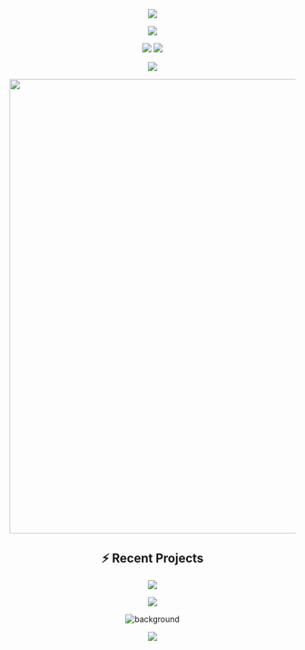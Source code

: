 <!--
**FLY200503/FLY200503** is a ✨ _special_ ✨ repository because its `README.md` (this file) appears on your GitHub profile.

Here are some ideas to get you started:

- 🔭 I’m currently working on ...
- 🌱 I’m currently learning ...
- 👯 I’m looking to collaborate on ...
- 🤔 I’m looking for help with ...
- 💬 Ask me about ...
- 📫 How to reach me: ...
- 😄 Pronouns: ...
- ⚡ Fun fact: ...
-->

<!-- 动态横幅 -->
<p align="center">
  <img src="https://capsule-render.vercel.app/api?type=waving&color=gradient&height=260&section=header&text=👾%20Cyber%20Security%20&fontSize=90&fontAlignY=40&desc=Web3.0%20Security%20|%20IoV%20Security%20|%20Penetration%20Test%20&descSize=24&descAlignY=65&animation=twinkling&theme=radical&color=00FF00" />
</p>

<!-- 动态打字效果 -->
<p align="center">
  <img src="https://readme-typing-svg.demolab.com?font=Press+Start+2P&size=22&duration=4000&pause=1000&color=00FF00&center=true&vCenter=true&width=600&lines=Hello+there+%E2%9C%8D;Auditing+smart+contracts+with+hacking+power!;Blockchain+Developer+%7C+Security+Expert" />
</p>

<!-- 统计卡片 -->
<p align="center">
  <picture>
    <source
      srcset="https://github-readme-stats.vercel.app/api?username=FLY200503&show_icons=true&hide_border=true&bg_color=000000,00FF00&title_color=00FF00&text_color=00FF00&icon_color=00FF00"
      media="(prefers-color-scheme: dark)"
    />
    <img src="https://github-readme-stats.vercel.app/api?username=FLY200503&show_icons=true&theme=radical" />
  </picture>
  
  <!-- 最常用语言 -->
  <picture>
    <source
      srcset="https://github-readme-stats.vercel.app/api/top-langs/?username=FLY200503&layout=compact&hide=html,css&bg_color=000000,00FF00&title_color=00FF00&text_color=00FF00"
      media="(prefers-color-scheme: dark)"
    />
    <img src="https://github-readme-stats.vercel.app/api/top-langs/?username=FLY200503&theme=radical&hide=html,css" />
  </picture>
</p>

<!-- 技能图标 -->
<p align="center">
  <img src="https://go-skill-icons.vercel.app/api/icons?i=solidity,go,py,js,git,linux,docker,md,vim&perline=7&theme=light" />
</p>

<!-- 活动图 -->
<p align="center">
  <img width="800" src="https://github-readme-activity-graph.vercel.app/graph?username=FLY200503&theme=react-dark&hide_border=true&area=true&custom_title=Contributions+Timeline&point=00FF00" />
</p>

<!-- 项目展示 -->
<h2 align="center">⚡ Recent Projects</h2>
<p align="center">
  <a href="https://github.com/FLY200503/FLY200503">
    <img src="https://github-readme-stats.vercel.app/api/pin/?username=FLY200503&repo=FLY200503&theme=radical" />
  </a>
</p>

<!-- 社交徽章 -->
<p align="center">
  <a href="https://twitter.com/FLY200503"><img src="https://img.shields.io/badge/Twitter-@FLY200503-1DA1F2?logo=twitter"></a>
</p>

<!-- 背景图片 -->
<p align="center">
  <img src="https://w.wallhaven.cc/full/j3/wallhaven-j3peqm.jpg" alt="background" />
</p>

<!-- 页脚 -->
<p align="center">
  <img src="https://capsule-render.vercel.app/api?type=waving&color=gradient&height=150&section=footer&text=Focusing+on+Web3.0+ Security+%E2%9C%A8&fontSize=32&fontAlignY=65&animation=twinkling&theme=radical&color=00FF00" />
</p>
